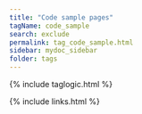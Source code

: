 ```yaml
---
title: "Code sample pages"
tagName: code_sample
search: exclude
permalink: tag_code_sample.html
sidebar: mydoc_sidebar
folder: tags
---
```

{% include taglogic.html %}

{% include links.html %}
